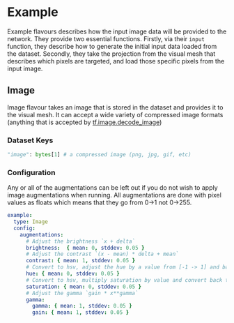 # Example
Example flavours describes how the input image data will be provided to the network.
They provide two essential functions.
Firstly, via their `input` function, they describe how to generate the initial input data loaded from the dataset.
Secondly, they take the projection from the visual mesh that describes which pixels are targeted, and load those specific pixels from the input image.

## Image
Image flavour takes an image that is stored in the dataset and provides it to the visual mesh.
It can accept a wide variety of compressed image formats (anything that is accepted by [tf.image.decode_image](https://www.tensorflow.org/api_docs/python/tf/io/decode_image))

### Dataset Keys
```python
"image": bytes[1] # a compressed image (png, jpg, gif, etc)
```

### Configuration
Any or all of the augmentations can be left out if you do not wish to apply image augmentations when running.
All augmentations are done with pixel values as floats which means that they go from 0->1 not 0->255.

```yaml
example:
  type: Image
  config:
    augmentations:
      # Adjust the brightness `x + delta`
      brightness:  { mean: 0, stddev: 0.05 }
      # Adjust the contrast `(x - mean) * delta + mean`
      contrast: { mean: 1, stddev: 0.05 }
      # Convert to hsv, adjust the hue by a value from [-1 -> 1] and back to rgb
      hue: { mean: 0, stddev: 0.05 }
      # Convert to hsv, multiply saturation by value and convert back to rgb
      saturation: { mean: 0, stddev: 0.05 }
      # Adjust the gamma `gain * x**gamma`
      gamma:
        gamma: { mean: 1, stddev: 0.05 }
        gain: { mean: 1, stddev: 0.05 }
```
